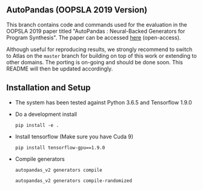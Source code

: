 ## AutoPandas (OOPSLA 2019 Version)

This branch contains code and commands used for the evaluation in the OOPSLA 2019 paper titled "AutoPandas : Neural-Backed Generators for Program Synthesis". The paper can be accessed [here](https://dl.acm.org/citation.cfm?doid=3366395.3360594) (open-access).

Although useful for reproducing results, we strongly recommend to switch to Atlas on the `master` branch for building on top of this work or extending to other domains. The porting is on-going and should be done soon. This README will then be updated accordingly.

## Installation and Setup

* The system has been tested against Python 3.6.5 and Tensorflow 1.9.0

* Do a development install

  `pip install -e .`
  
* Install tensorflow (Make sure you have Cuda 9)

  `pip install tensorflow-gpu==1.9.0`
  
* Compile generators
  
  `autopandas_v2 generators compile`
  
  `autopandas_v2 generators compile-randomized`
